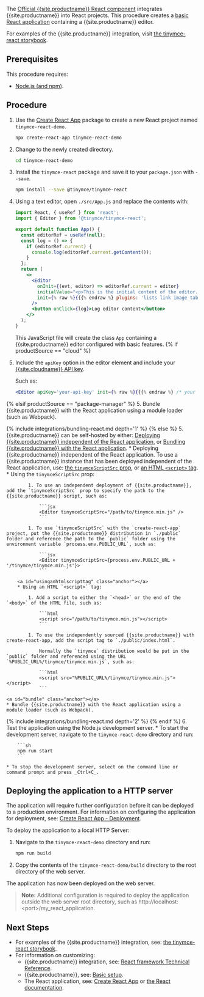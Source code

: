The [Official {{site.productname}} React component](https://github.com/tinymce/tinymce-react) integrates {{site.productname}} into React projects.
This procedure creates a [basic React application](https://github.com/facebook/create-react-app) containing a {{site.productname}} editor.

For examples of the {{site.productname}} integration, visit [the tinymce-react storybook](https://tinymce.github.io/tinymce-react/).

## Prerequisites

This procedure requires:

* [Node.js (and npm)](https://nodejs.org/).

## Procedure

1. Use the [Create React App](https://github.com/facebook/create-react-app) package to create a new React project named `tinymce-react-demo`.

    ```sh
    npx create-react-app tinymce-react-demo
    ```

2. Change to the newly created directory.

    ```sh
    cd tinymce-react-demo
    ```

3. Install the `tinymce-react` package and save it to your `package.json` with `--save`.

    ```sh
    npm install --save @tinymce/tinymce-react
    ```

4. Using a text editor, open `./src/App.js` and replace the contents with:

    ```jsx
    import React, { useRef } from 'react';
    import { Editor } from '@tinymce/tinymce-react';

    export default function App() {
      const editorRef = useRef(null);
      const log = () => {
        if (editorRef.current) {
          console.log(editorRef.current.getContent());
        }
      };
      return (
        <>
          <Editor
            onInit={(evt, editor) => editorRef.current = editor}
            initialValue="<p>This is the initial content of the editor.</p>"
            init={% raw %}{{{% endraw %} plugins: 'lists link image table code help wordcount' {% raw %}}}{% endraw %}
          />
          <button onClick={log}>Log editor content</button>
        </>
      );
    }
    ```

    This JavaScript file will create the class `App` containing a {{site.productname}} editor configured with basic features.
{% if productSource == "cloud" %}
5. Include the `apiKey` option in the editor element and include your [{{site.cloudname}} API key]({{site.accountsignup}}).

    Such as:

    ```jsx
    <Editor apiKey='your-api-key' init={% raw %}{{{% endraw %} /* your other settings */ {% raw %}}}{% endraw %} />
    ```

{% elsif productSource == "package-manager" %}
5. Bundle {{site.productname}} with the React application using a module loader (such as Webpack).

{% include integrations/bundling-react.md depth='1' %}
{% else %}
5. {{site.productname}} can be self-hosted by either: [Deploying {{site.productname}} independent of the React application](#deployingtinymceindependent), or [Bundling {{site.productname}} with the React application](#bundle).
    <a id="deployingtinymceindependent" class="anchor"></a>
    * Deploying {{site.productname}} independent of the React application. To use a {{site.productname}} instance that has been deployed independent of the React application, use: [the `tinymceScriptSrc` prop](#usingthetinyscriptsrcprop), or [an HTML `<script>` tag](#usinganhtmlscripttag).
        <a id="usingthetinyscriptsrcprop" class="anchor"></a>
        * Using the `tinymceScriptSrc` prop:

            1. To use an independent deployment of {{site.productname}}, add the `tinymceScriptSrc` prop to specify the path to the {{site.productname}} script, such as:

                ```jsx
                <Editor tinymceScriptSrc="/path/to/tinymce.min.js" />
                ```

            1. To use `tinymceScriptSrc` with the `create-react-app` project, put the {{site.productname}} distribution in `./public` folder and reference the path to the `public` folder using the environment variable `process.env.PUBLIC_URL`, such as:

                ```jsx
                <Editor tinymceScriptSrc={process.env.PUBLIC_URL + '/tinymce/tinymce.min.js'}>
                ```

        <a id="usinganhtmlscripttag" class="anchor"></a>
        * Using an HTML `<script>` tag:

            1. Add a script to either the `<head>` or the end of the `<body>` of the HTML file, such as:

                ```html
                <script src="/path/to/tinymce.min.js"></script>
                ```

            1. To use the independently sourced {{site.productname}} with create-react-app, add the script tag to `./public/index.html`.

                Normally the `tinymce` distribution would be put in the `public` folder and referenced using the URL `%PUBLIC_URL%/tinymce/tinymce.min.js`, such as:

                ```html
                <script src="%PUBLIC_URL%/tinymce/tinymce.min.js"></script>
                ```

    <a id="bundle" class="anchor"></a>
    * Bundle {{site.productname}} with the React application using a module loader (such as Webpack).

{% include integrations/bundling-react.md depth='2' %}
{% endif %}
6. Test the application using the Node.js development server.
    * To start the development server, navigate to the `tinymce-react-demo` directory and run:

        ```sh
        npm run start
        ```

    * To stop the development server, select on the command line or command prompt and press _Ctrl+C_.

## Deploying the application to a HTTP server

The application will require further configuration before it can be deployed to a production environment. For information on configuring the application for deployment, see: [Create React App - Deployment](https://create-react-app.dev/docs/deployment).

To deploy the application to a local HTTP Server:

1. Navigate to the `tinymce-react-demo` directory and run:

    ```sh
    npm run build
    ```

2. Copy the contents of the `tinymce-react-demo/build` directory to the root directory of the web server.

The application has now been deployed on the web server.

> **Note:** Additional configuration is required to deploy the application outside the web server root directory, such as http://localhost:&#60;port&#62;/my_react_application.

## Next Steps

* For examples of the {{site.productname}} integration, see: [the tinymce-react storybook](https://tinymce.github.io/tinymce-react/).
* For information on customizing:
  * {{site.productname}} integration, see: [React framework Technical Reference]({{site.baseurl}}/how-to-guides/environment-setup/react/react-ref/).
  * {{site.productname}}, see: [Basic setup]({{site.baseurl}}/general-configuration-guide/basic-setup/).
  * The React application, see: [Create React App](https://create-react-app.dev/docs/getting-started) or [the React documentation](https://reactjs.org/docs/getting-started.html).
